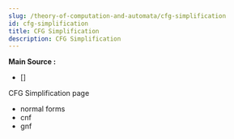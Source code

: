 ```yaml
---
slug: /theory-of-computation-and-automata/cfg-simplification
id: cfg-simplification
title: CFG Simplification
description: CFG Simplification
---
```


**Main Source :**

- []

CFG Simplification page

- normal forms
- cnf
- gnf
